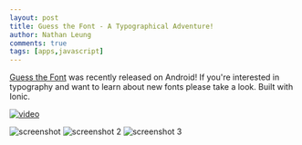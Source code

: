```yaml
---
layout: post
title: Guess the Font - A Typographical Adventure!
author: Nathan Leung
comments: true
tags: [apps,javascript]
---
```


[Guess the Font](https://play.google.com/store/apps/details?id=com.ionicframework.fontsapp826251) was recently released on Android!
If you're interested in typography and want to learn about new fonts please take a look. Built with Ionic.

[![video](https://img.youtube.com/vi/QKviTH_X8B8/0.jpg)](https://www.youtube.com/watch?v=QKviTH_X8B8)

![screenshot](https://lh3.googleusercontent.com/J2cToh2nL484XtodDiCD1Bsad-AWarjntdtfXJzmVJ39fYsp7SPmg18xfnZGDoKwGW8=h310-rw)
![screenshot 2](https://lh3.googleusercontent.com/BKjv8JD6n0x_C4YFbGeHgaIAsc9UkdXa5iLjuoe9QotYl3MyjlA7vH42Qbn4UZkfDWA=h310-rw)
![screenshot 3](https://lh3.googleusercontent.com/p2scRcrB3q4DdzP3SNtoiRQIUg9sjMALssn-q13Z5B2sWpvNFnbBTD8sWsed4jQ6tFs=h310-rw)
